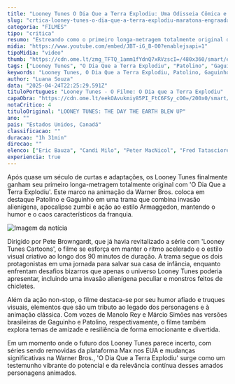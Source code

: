 ```yaml
---
title: "Looney Tunes O Dia Que a Terra Explodiu: Uma Odisseia Cômica e Caótica em Animação"
slug: "crtica-looney-tunes-o-dia-que-a-terra-explodiu-maratona-engraada-criativa-e-catica"
categoria: "FILMES"
tipo: "critica"
resumo: "Estreando como o primeiro longa-metragem totalmente original dos Looney Tunes, 'O Dia Que a Terra Explodiu' traz uma aventura hilária e frenética que honra o legado desses icônicos personagens."
midia: "https://www.youtube.com/embed/JBT-iG_B-00?enablejsapi=1"
tipoMidia: "video"
thumb: "https://cdn.ome.lt/zmg_TFTQ_1amm1fYdnQ7xRVzscI=/480x360/smart/extras/conteudos/looney-tune-critica.jpg"
tags: ["Looney Tunes", "O Dia Que a Terra Explodiu", "Patolino", "Gaguinho", "Pete Browngardt", "Warner Bros", "animação", "filme de animação"]
keywords: "Looney Tunes, O Dia Que a Terra Explodiu, Patolino, Gaguinho, Pete Browngardt, Warner Bros, animação, filme de animação"
author: "Luana Souza"
data: "2025-04-24T22:25:29.591Z"
tituloPortugues: "Looney Tunes - O Filme: O Dia que a Terra Explodiu"
capaObra: "https://cdn.ome.lt/eekOAvukmiy85PI_FtC6FSy_cO0=/200x0/smart/extras/capas/s2lB1kaYCdGSnZX5meQCiOR6HfX.jpg"
notaCritico: 4
tituloOriginal: "LOONEY TUNES: THE DAY THE EARTH BLEW UP"
ano: ""
pais: "Estados Unidos, Canadá"
classificacao: ""
duracao: "1h 31min"
direcao: ""
elenco: ["Eric Bauza", "Candi Milo", "Peter MacNicol", "Fred Tatasciore", "Laraine Newman", "Wayne Knight"]
experiencia: true
---
```


Após quase um século de curtas e adaptações, os Looney Tunes finalmente ganham seu primeiro longa-metragem totalmente original com 'O Dia Que a Terra Explodiu'. Este marco na animação da Warner Bros. coloca em destaque Patolino e Gaguinho em uma trama que combina invasão alienígena, apocalipse zumbi e ação ao estilo Armaggedon, mantendo o humor e o caos característicos da franquia.

![Imagem da notícia](https://cdn.ome.lt/qVCkOhXZHx-Pf49YFpLc-NDOEds=/fit-in/837x500/smart/uploads/conteudo/fotos/looney-tunes-1.jpg)

Dirigido por Pete Browngardt, que já havia revitalizado a série com 'Looney Tunes Cartoons', o filme se esforça em manter o ritmo acelerado e o estilo visual criativo ao longo dos 90 minutos de duração. A trama segue os dois protagonistas em uma jornada para salvar sua casa de infância, enquanto enfrentam desafios bizarros que apenas o universo Looney Tunes poderia apresentar, incluindo uma invasão alienígena peculiar e monstros feitos de chicletes.

Além da ação non-stop, o filme destaca-se por seu humor afiado e truques visuais, elementos que são um tributo ao legado dos personagens e à animação clássica. Com vozes de Manolo Rey e Márcio Simões nas versões brasileiras de Gaguinho e Patolino, respectivamente, o filme também explora temas de amizade e resiliência de forma emocionante e divertida.

Em um momento onde o futuro dos Looney Tunes parece incerto, com séries sendo removidas da plataforma Max nos EUA e mudanças significativas na Warner Bros., 'O Dia Que a Terra Explodiu' surge como um testemunho vibrante do potencial e da relevância contínua desses amados personagens animados.